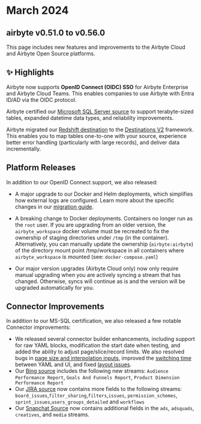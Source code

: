 # March 2024
## airbyte v0.51.0 to v0.56.0

This page includes new features and improvements to the Airbyte Cloud and Airbyte Open Source platforms.

## ✨ Highlights

Airbyte now supports **OpenID Connect (OIDC) SSO** for Airbyte Enterprise and Airbyte Cloud Teams. This enables companies to use Airbyte with Entra ID/AD via the OIDC protocol.

Airbyte certified our [Microsoft SQL Server source](/integrations/sources/mssql) to support terabyte-sized tables, expanded datetime data types, and reliability improvements.

Airbyte migrated our [Redshift destination](https://github.com/airbytehq/airbyte/pull/36255) to the [Destinations V2](./upgrading_to_destinations_v2) framework. This enables you to map tables one-to-one with your source, experience better error handling (particularly with large records), and deliver data incrementally. 


## Platform Releases

In addition to our OpenID Connect support, we also released: 

- A major upgrade to our Docker and Helm deployments, which simplifies how external logs are configured. Learn more about the specific changes in our [migration guide](/deploying-airbyte/on-kubernetes-via-helm#migrate-from-old-chart-to-airbyte-v0520-and-latest-chart-version).

- A breaking change to Docker deployments. Containers no longer run as the `root` user. If you are upgrading from an older version, the `airbyte_workspace` docker volume must be recreated to fix the ownership of staging directories under `/tmp` (in the container). Alternatively, you can manually update the ownership (`airbyte:airbyte`) of the directory mount point /tmp/workspace in all containers where `airbyte_workspace` is mounted (see: `docker-compose.yaml`)

- Our major version upgrades (Airbyte Cloud only) now only require manual upgrading when you are actively syncing a stream that has changed. Otherwise, syncs will continue as is and the version will be upgraded automatically for you.

## Connector Improvements

In addition to our MS-SQL certification, we also released a few notable Connector improvements:

- We released several connector builder enhancements, including support for raw YAML blocks, modification the start date when testing, and added the ability to adjust page/slice/record limits. We also resolved bugs in [page size and interpolation inputs](https://github.com/airbytehq/airbyte-platform-internal/pull/11926), improved the [switching time](https://github.com/airbytehq/airbyte-platform-internal/pull/11848) between YAML and UI, and fixed [layout issues](https://github.com/airbytehq/airbyte-platform-internal/pull/11695).
- Our [Bing source](https://github.com/airbytehq/airbyte/pull/35812) includes the following new streams: `Audience Performance Report`, `Goals And Funnels Report`, `Product Dimension Performance Report`
- Our [JIRA source](https://github.com/airbytehq/airbyte/pull/35656) now contains more fields to the following streams: `board_issues`,`filter_sharing`,`filters`,`issues`, `permission_schemes`, `sprint_issues`,`users_groups_detailed` and `workflows` 
- Our [Snapchat Source](https://github.com/airbytehq/airbyte/pull/35660) now contains additional fields in the `ads`, `adsquads`, `creatives`, and `media` streams.

